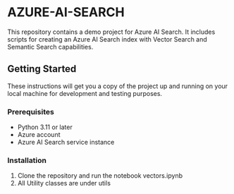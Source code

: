 # AZURE-AI-SEARCH
This repository contains a demo project for Azure AI Search. It includes scripts for creating an Azure AI Search index with Vector Search and Semantic Search capabilities.

## Getting Started
These instructions will get you a copy of the project up and running on your local machine for development and testing purposes.

### Prerequisites

- Python 3.11 or later
- Azure account
- Azure AI Search service instance

### Installation

1. Clone the repository and run the notebook vectors.ipynb
2. All Utility classes are under utils
